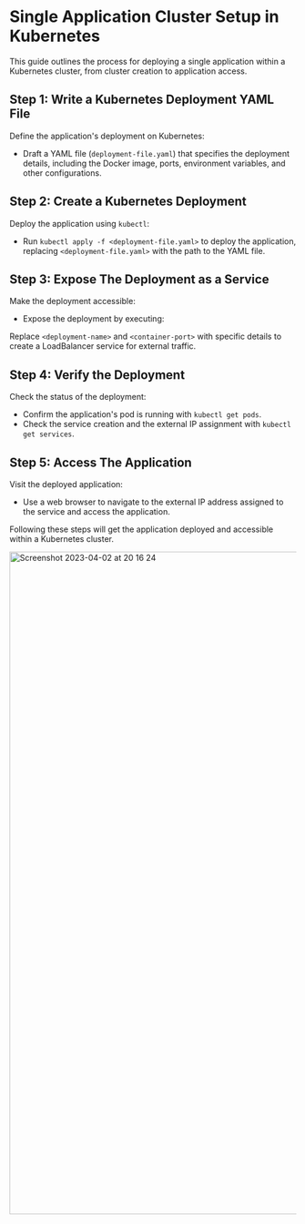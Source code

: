 # Single Application Cluster Setup in Kubernetes

This guide outlines the process for deploying a single application within a Kubernetes cluster, from cluster creation to application access.


## Step 1: Write a Kubernetes Deployment YAML File

Define the application's deployment on Kubernetes:

- Draft a YAML file (`deployment-file.yaml`) that specifies the deployment details, including the Docker image, ports, environment variables, and other configurations.

## Step 2: Create a Kubernetes Deployment

Deploy the application using `kubectl`:

- Run `kubectl apply -f <deployment-file.yaml>` to deploy the application, replacing `<deployment-file.yaml>` with the path to the YAML file.

## Step 3: Expose The Deployment as a Service

Make the deployment accessible:

- Expose the deployment by executing:

Replace `<deployment-name>` and `<container-port>` with specific details to create a LoadBalancer service for external traffic.

## Step 4: Verify the Deployment

Check the status of the deployment:

- Confirm the application's pod is running with `kubectl get pods`.
- Check the service creation and the external IP assignment with `kubectl get services`.

## Step 5: Access The Application

Visit the deployed application:

- Use a web browser to navigate to the external IP address assigned to the service and access the application.

Following these steps will get the application deployed and accessible within a Kubernetes cluster.


<img width="1164" alt="Screenshot 2023-04-02 at 20 16 24" src="https://user-images.githubusercontent.com/73405591/229371245-1692b2ac-d4c5-456b-b983-6fa1bfd115ab.png">
